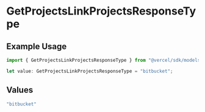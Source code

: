 # GetProjectsLinkProjectsResponseType

## Example Usage

```typescript
import { GetProjectsLinkProjectsResponseType } from "@vercel/sdk/models/getprojectsop.js";

let value: GetProjectsLinkProjectsResponseType = "bitbucket";
```

## Values

```typescript
"bitbucket"
```